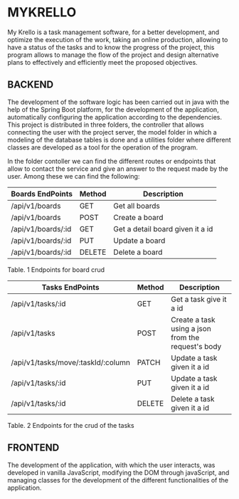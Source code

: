 # MYKRELLO

My Krello is a task management software, for a better development, and optimize the execution of the work, taking an online production, allowing to have a status of the tasks and to know the progress of the project, this program allows to manage the flow of the project and design alternative plans to effectively and efficiently meet the proposed objectives.

## BACKEND 

The development of the software logic has been carried out in java with the help of the Spring Boot platform, for the development of the application, automatically configuring the application according to the dependencies. 
This project is distributed in three folders, the controller that allows connecting the user with the project server, the model folder in which a modeling of the database tables is done and a utilities folder where different classes are developed as a tool for the operation of the program.

In the folder contoller we can find the different routes or endpoints that allow to contact the service and give an answer to the request made by the user. Among these we can find the following: 


| Boards EndPoints   | Method | Description                      |
| ------------------ | ------ | -------------------------------- |
| /api/v1/boards     | GET    | Get all boards                   |
| /api/v1/boards     | POST   | Create a board                   |
| /api/v1/boards/:id | GET    | Get a detail board given it a id |
| /api/v1/boards/:id | PUT    | Update a board                   |
| /api/v1/boards/:id | DELETE | Delete a board                   |

Table. 1 Endpoints for board crud


| Tasks EndPoints                    | Method | Description                                        |
| ---------------------------------- | ------ | -------------------------------------------------- |
| /api/v1/tasks/:id                  | GET    | Get a task give it a id                            |
| /api/v1/tasks                      | POST   | Create a task using a json from the request's body |
| /api/v1/tasks/move/:taskId/:column | PATCH  | Update a task given it a id                        |
| /api/v1/tasks/:id                  | PUT    | Update a task given it a id                        |
| /api/v1/tasks/:id                  | DELETE | Delete a task given it a id                        |

Table. 2 Endpoints for the crud of the tasks

## FRONTEND
The development of the application, with which the user interacts, was developed in vanilla JavaScript, modifying the DOM through javaScript, and managing classes for the development of the different functionalities of the application.